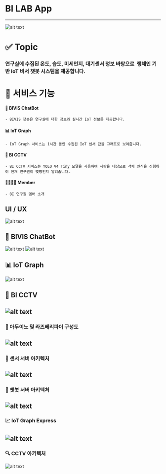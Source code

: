 # BI LAB App
---------------------------------------------------------------------------
![alt text](./assets/bilab.png)

# ✅ Topic
### 연구실에 수집된 온도, 습도, 미세먼지, 대기센서 정보 바탕으로  랭체인 기반 IoT 비서 챗봇 시스템을 제공합니다.


# 🔬 서비스 기능
#### 🤠 BIVIS ChatBot
    - BIVIS 챗봇은 연구실에 대한 정보와 실시간 IoT 정보를 제공합니다. 
#### 📊 IoT Graph
    - IoT Graph 서비스는 1시간 동안 수집된 IoT 센서 값을 그래프로 보여줍니다.  
#### 📸 BI CCTV 
    - BI CCTV 서비스는 YOLO V4 Tiny 모델을 사용하여 사람을 대상으로 객체 인식을 진행하여 현재 연구원이 몇명인지 알려줍니다.
#### 👨‍👨‍👧‍👧 Member
    - BI 연구원 멤버 소개

## UI / UX
![alt text](assets/UI&UX.png)

## 🤠 BIVIS ChatBot
![alt text](assets/CHAT.png)
![alt text](assets/CHAT2.png)


## 📊 IoT Graph
![alt text](assets/graph.png)


## 📸 BI CCTV 
![alt text](assets/bicctv.png)
---------------------------------------------------------------------------
### 🌠 아두이노 및 라즈베리파이 구성도
![alt text](assets/stru.png)
---------------------------------------------------------------------------
### 🧫 센서 서버 아키텍처
![alt text](assets/sensor.png)
---------------------------------------------------------------------------
### 🤖 챗봇 서버 아키텍처
![alt text](assets/chatbot.png)
---------------------------------------------------------------------------
### 📈 IoT Graph Express 
![alt text](assets/chart.png)
---------------------------------------------------------------------------
### 🔍 CCTV 아키텍처
![alt text](assets/cctv.png)